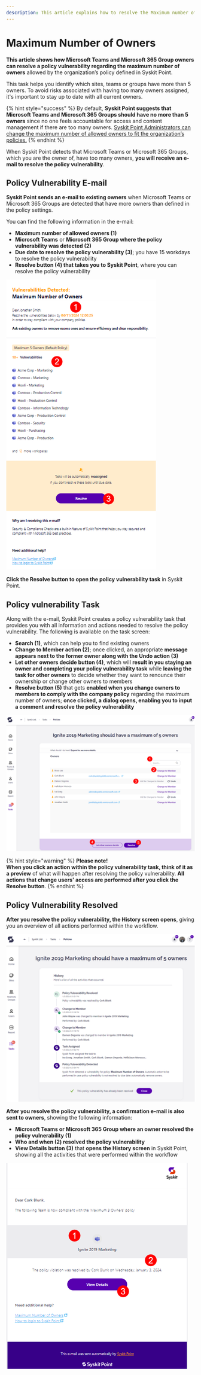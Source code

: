 ```yaml
---
description: This article explains how to resolve the Maximum number of Owners policy vulnerability.
---
```


# Maximum Number of Owners

**This article shows how Microsoft Teams and Microsoft 365 Group owners can resolve a policy vulnerability regarding the maximum number of owners** allowed by the organization’s policy defined in Syskit Point.

This task helps you identify which sites, teams or groups have more than 5 owners. To avoid risks associated with having too many owners assigned, it's important to stay up to date with all current owners. 

{% hint style="success" %}
By default, **Syskit Point suggests that Microsoft Teams and Microsoft 365 Groups should have no more than 5 owners** since no one feels accountable for access and content management if there are too many owners.
[Syskit Point Administrators can change the maximum number of allowed owners to fit the organization’s policies.](set-up-policies.md)
{% endhint %}

When Syskit Point detects that Microsoft Teams or Microsoft 365 Groups, which you are the owner of, have too many owners, **you will receive an e-mail to resolve the policy vulnerability**.

## Policy Vulnerability E-mail

**Syskit Point sends an e-mail to existing owners** when Microsoft Teams or Microsoft 365 Groups are detected that have more owners than defined in the policy settings. 

You can find the following information in the e-mail:
* **Maximum number of allowed owners (1)**
* **Microsoft Teams** or **Microsoft 365 Group where the policy vulnerability was detected (2)**
* **Due date to resolve the policy vulnerability (3)**; you have 15 workdays to resolve the policy vulnerability
* **Resolve button (4) that takes you to Syskit Point**, where you can resolve the policy vulnerability

![Policy Vulnerability E-mail](../../.gitbook/assets/maximum-number-of-owners-email.png)

**Click the Resolve button to open the policy vulnerability task** in Syskit Point.

## Policy vulnerability Task

Along with the e-mail, Syskit Point creates a policy vulnerability task that provides you with all information and actions needed to resolve the policy vulnerability. 
The following is available on the task screen:
* **Search (1)**, which can help you to find existing owners
* **Change to Member action (2)**; once clicked, an appropriate **message appears next to the former owner along with the Undo action (3)** 
* **Let other owners decide button (4)**, which will **result in you staying an owner and completing your policy vulnerability task** while **leaving the task for other owners** to decide whether they want to renounce their ownership or change other owners to members
* **Resolve button (5)** that gets **enabled when you change owners to members to comply with the company policy** regarding the maximum number of owners; **once clicked, a dialog opens, enabling you to input a comment and resolve the policy vulnerability**

![Policy Vulnerability Task](../../.gitbook/assets/maximum-number-of-owners-policy-violation-task.png)

{% hint style="warning" %}
**Please note!**  
**When you click an action within the policy vulnerability task, think of it as a preview** of what will happen after resolving the policy vulnerability.
**All actions that change users' access are performed after you click the Resolve button**. 
{% endhint %}

## Policy Vulnerability Resolved 

**After you resolve the policy vulnerability, the History screen opens**, giving you an overview of all actions performed within the workflow.

![Policy Vulnerability History Screen](../../.gitbook/assets/maximum-number-of-owners-workflow-history.png)

**After you resolve the policy vulnerability, a confirmation e-mail is also sent to owners**, showing the following information:
* **Microsoft Teams or Microsoft 365 Group where an owner resolved the policy vulnerability (1)**
* **Who and when (2) resolved the policy vulnerability**
* **View Details button (3)** that **opens the History screen** in Syskit Point, showing all the activities that were performed within the workflow

![Policy Vulnerability Resolved - E-mail](../../.gitbook/assets/maximum-number-of-owners-resolved-email.png)
